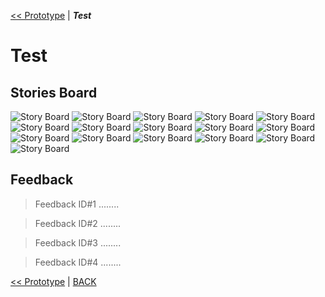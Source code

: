 [<< Prototype](Prototype.md) | ***Test*** 
#  Test 
## Stories Board

![Story Board](assets/test/1.gif) 
![Story Board](assets/test/2.gif) 
![Story Board](assets/test/3.gif) 
![Story Board](assets/test/4.gif) 
![Story Board](assets/test/5.gif) 
![Story Board](assets/test/6.gif) 
![Story Board](assets/test/7.gif) 
![Story Board](assets/test/8.gif) 
![Story Board](assets/test/9.gif) 
![Story Board](assets/test/10.gif)
![Story Board](assets/test/11.gif) 
![Story Board](assets/test/12.gif) 
![Story Board](assets/test/13.gif) 
![Story Board](assets/test/14.gif) 
![Story Board](assets/test/15.gif)
![Story Board](assets/test/16.gif)

## Feedback

> Feedback ID#1 ........

> Feedback ID#2 ........

> Feedback ID#3 ........

> Feedback ID#4 ........



[<< Prototype](Prototype.md) | [BACK](README.md)
